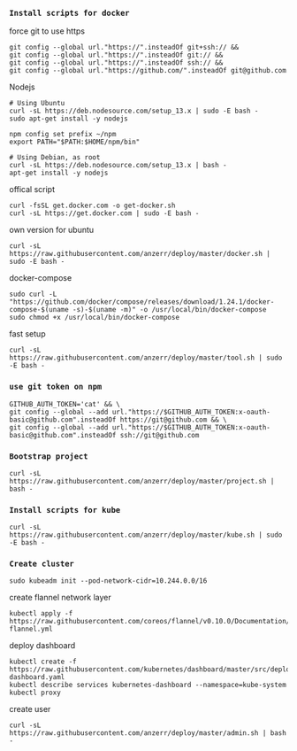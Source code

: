 ### `Install scripts for docker`

force git to use https
```shell
git config --global url."https://".insteadOf git+ssh:// &&
git config --global url."https://".insteadOf git:// &&
git config --global url."https://".insteadOf ssh:// &&
git config --global url."https://github.com/".insteadOf git@github.com
```


Nodejs
```shell
# Using Ubuntu
curl -sL https://deb.nodesource.com/setup_13.x | sudo -E bash -
sudo apt-get install -y nodejs

npm config set prefix ~/npm
export PATH="$PATH:$HOME/npm/bin"

# Using Debian, as root
curl -sL https://deb.nodesource.com/setup_13.x | bash -
apt-get install -y nodejs
```

offical script
```shell
curl -fsSL get.docker.com -o get-docker.sh
curl -sL https://get.docker.com | sudo -E bash -
```
own version for ubuntu
```shell
curl -sL https://raw.githubusercontent.com/anzerr/deploy/master/docker.sh | sudo -E bash -
```
docker-compose
```shell
sudo curl -L "https://github.com/docker/compose/releases/download/1.24.1/docker-compose-$(uname -s)-$(uname -m)" -o /usr/local/bin/docker-compose
sudo chmod +x /usr/local/bin/docker-compose
```
fast setup
```shell
curl -sL https://raw.githubusercontent.com/anzerr/deploy/master/tool.sh | sudo -E bash -
```

### `use git token on npm`
```shell
GITHUB_AUTH_TOKEN='cat' && \
git config --global --add url."https://$GITHUB_AUTH_TOKEN:x-oauth-basic@github.com".insteadOf https://git@github.com && \
git config --global --add url."https://$GITHUB_AUTH_TOKEN:x-oauth-basic@github.com".insteadOf ssh://git@github.com
```

### `Bootstrap project`
```shell
curl -sL https://raw.githubusercontent.com/anzerr/deploy/master/project.sh | bash -
```

### `Install scripts for kube`
```shell
curl -sL https://raw.githubusercontent.com/anzerr/deploy/master/kube.sh | sudo -E bash -
```

### `Create cluster`
```shell
sudo kubeadm init --pod-network-cidr=10.244.0.0/16
```

create flannel network layer
```shell
kubectl apply -f https://raw.githubusercontent.com/coreos/flannel/v0.10.0/Documentation/kube-flannel.yml
```

deploy dashboard
```shell
kubectl create -f https://raw.githubusercontent.com/kubernetes/dashboard/master/src/deploy/recommended/kubernetes-dashboard.yaml
kubectl describe services kubernetes-dashboard --namespace=kube-system
kubectl proxy
```

create user
```shell
curl -sL https://raw.githubusercontent.com/anzerr/deploy/master/admin.sh | bash -
```

